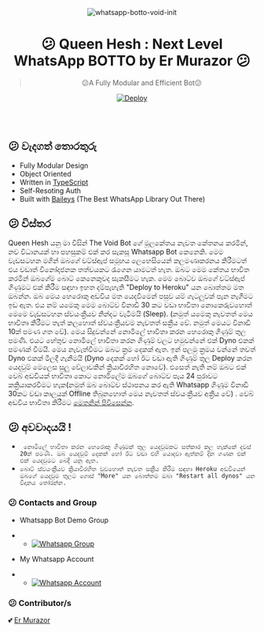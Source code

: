 <div align="center">
<img src="https://i.ibb.co/Smdz2Vd/V42M.gif" alt="whatsapp-botto-void-init" border="0"></a>

# 😕 **Queen Hesh : Next Level WhatsApp BOTTO by Er Murazor** 😕

> 😕A Fully Modular and Efficient Bot😕<br>

[![Deploy](https://www.herokucdn.com/deploy/button.png)](https://heroku.com/deploy?template=https://github.com/ErMurazor-Tech/WhatsappBot/blob/main)

</div><br/>
<br/>

## 😕 වැදගත් තොරතුරු
- Fully Modular Design
- Object Oriented
- Written in [TypeScript](https://www.typescriptlang.org/)
- Self-Resoting Auth
- Built with [Baileys](https://github.com/adiwajshing/baileys) (The Best WhatsApp Library Out There) 


## 😕 විස්තර

Queen Hesh යනු මා විසින් The Void Bot ගේ මූලකේතය නැවත කේතනය කරමින්, නව විධානයක් හා පහසුකම් එක් කර සැකසූ Whatsapp Bot කෙනෙකි. මෙම වැඩසටහන මගින් ඔබගේ වට්ස්ඇප් සමූහය ලෙහෙසියෙන් කලමණාකරනය කිරීමටත් එය වඩාත් විනෝදජනක තත්වයකට රැගෙන යාමටත් හැත. ඔබට මෙම කේතය භාවිත කරමින් ඔබගේම බොට් කෙනෙකුවද සැකසීමට හැක. මෙම බොට්ව ඔබගේ වට්ස්ඇප් ගිණුමට එක් කිරීම සඳහා ඉහත දම්පැහැති "Deploy to Heroku" යන බොත්තම මත ඔබන්න. ඔබ මෙය හෙරොකු අඩවිය මත යෙදවීමෙන් පසුව යම් ගැටලුවක් පැන නැගීමට ඉඩ ඇත. එය නම් යමෙකු මෙම බොට්ව විනාඩි 30 කට වඩා භාවිතා නොකෙරුවහොත් මෙමෙ වැඩසටහන ස්වයංක්‍රීයව නින්දට වැටීමයි (Sleep).  (නමුත් යමෙකු නැවතත් මෙය භාවිතා කිරීමට තැත් කලහොත් ස්වයංක්‍රීයවම නැවතත් සක්‍රීය වේ. නමුත් මෙයට විනාඩි 10ක් පමණ ගත වේ). මෙය සිදුවන්නේ නොමිලේ භාවිතා කරන හෙරොකු ගිණුම් තුල පමණි. එයට හේතුව නොමිලේ භාවිතා කරන ගිණුම් වලට හමුවන්නේ එක් Dyno එකක් පමණක් වීමයි. මෙය නැවැත්වීමට ඔබට ක්‍රම දෙකක් ඇත. ඉන් පලමු ක්‍රමය වන්නේ තවත් Dyno එකක් මිලදී ගැනීමයි (Dyno දෙකක් හෝ ඊට වඩා ඇති ගිණුම් තුල Deploy කරන යෙදවුම් මෙලෙස සුලු වේලාවකින් ක්‍රියාවිරහිත නොවේ). එසෙත් නැති නම් ඔබට එක් වෙබ් අඩවියක් භාවිතා කොට නොමිලේම ඔබගේ බොට්ව පැය 24 පුරාවට කක්‍රියාකරවීමට හැක(නමුත් ඔබ බොට්ව ස්ථාපනය කර ඇති Whatsapp ගිණූම විනාඩි 30කට වඩා කාලයක් Offline තිබුනහොත් මෙය නැවතත් ස්වයංක්‍රීයව අක්‍රීය වේ) . වෙබ් අඩවිය භාවිතා කිරීමට [මෙතනින් පිවිසෙන්න](http://kaffeine.herokuapp.com/).


## 😕 අවවාදයයි !

- `` නොමිලේ භාවිතා කරන හෙරොකු ගිණූමක් තුල යෙදවුමකට සත්කාර කල හැක්කේ දවස් 20ක් පමණි. ඔබ යෙදවුම් දෙකක් හෝ ඊට වඩා එහි යොදවා ඇත්නම් දින ගණන එක් එක් යෙදවුමට බෙදී යනු ඇත.`` 
- ``බොට් ස්වයංක්‍රීයව ක්‍රියාවිරහිත වුවහොත් නැවත සක්‍රීය කිරීම සඳහා Heroku අඩවියෙන් ඔබගේ යෙදවුම තුලට ගොස් "More" යන බොත්තම ඔබා "Restart all dynos" යන විදානය තෝරන්න.``

### 😕 Contacts and Group

- Whatsapp Bot Demo Group
- - [![Whatsapp Group](https://img.shields.io/badge/WhatsApp-25D366?style=for-the-badge&logo=whatsapp&logoColor=white)](https://chat.whatsapp.com/JixKbZWvcb4Brn2dtH56jO)

- My Whatsapp Account
- - [![Whatsapp Account](https://img.shields.io/badge/WhatsApp-25D366?style=for-the-badge&logo=whatsapp&logoColor=white)](https://wa.me/94760423852)


### 😕 Contributor/s

💕 [Er Murazor](https://github.com/ErMurazor-Tech")
